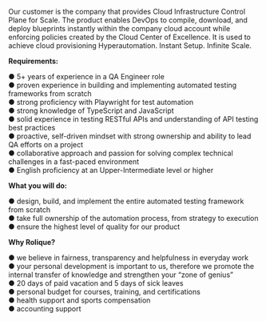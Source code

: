 Our customer is the company that provides Cloud Infrastructure Control Plane
for Scale. The product enables DevOps to compile, download, and deploy
blueprints instantly within the company cloud account while enforcing policies
created by the Cloud Center of Excellence. It is used to achieve cloud
provisioning Hyperautomation. Instant Setup. Infinite Scale.

**Requirements:**

● 5+ years of experience in a QA Engineer role  
● proven experience in building and implementing automated testing frameworks
from scratch  
● strong proficiency with Playwright for test automation  
● strong knowledge of TypeScript and JavaScript  
● solid experience in testing RESTful APIs and understanding of API testing
best practices  
● proactive, self-driven mindset with strong ownership and ability to lead QA
efforts on a project  
● collaborative approach and passion for solving complex technical challenges
in a fast-paced environment  
● English proficiency at an Upper-Intermediate level or higher

‍**What you will do:**

● design, build, and implement the entire automated testing framework from
scratch  
● take full ownership of the automation process, from strategy to execution  
● ensure the highest level of quality for our product

**Why Rolique?**

● we believe in fairness, transparency and helpfulness in everyday work  
● your personal development is important to us, therefore we promote the
internal transfer of knowledge and strengthen your “zone of genius”  
● 20 days of paid vacation and 5 days of sick leaves  
● personal budget for courses, training, and certifications  
● health support and sports compensation  
● accounting support